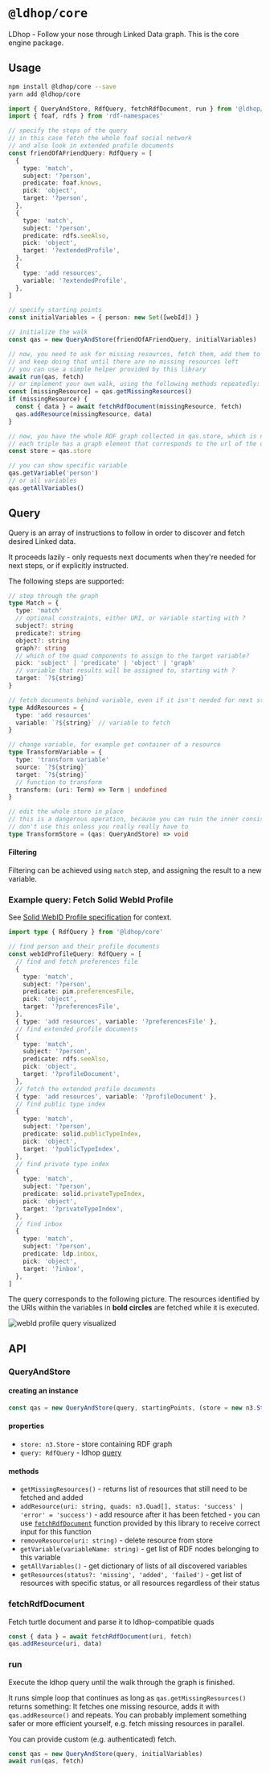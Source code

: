 # `@ldhop/core`

LDhop - Follow your nose through Linked Data graph. This is the core engine package.

## Usage

```sh
npm install @ldhop/core --save
yarn add @ldhop/core
```

```ts
import { QueryAndStore, RdfQuery, fetchRdfDocument, run } from '@ldhop/core'
import { foaf, rdfs } from 'rdf-namespaces'

// specify the steps of the query
// in this case fetch the whole foaf social network
// and also look in extended profile documents
const friendOfAFriendQuery: RdfQuery = [
  {
    type: 'match',
    subject: '?person',
    predicate: foaf.knows,
    pick: 'object',
    target: '?person',
  },
  {
    type: 'match',
    subject: '?person',
    predicate: rdfs.seeAlso,
    pick: 'object',
    target: '?extendedProfile',
  },
  {
    type: 'add resources',
    variable: '?extendedProfile',
  },
]

// specify starting points
const initialVariables = { person: new Set([webId]) }

// initialize the walk
const qas = new QueryAndStore(friendOfAFriendQuery, initialVariables)

// now, you need to ask for missing resources, fetch them, add them to QueryAndStore
// and keep doing that until there are no missing resources left
// you can use a simple helper provided by this library
await run(qas, fetch)
// or implement your own walk, using the following methods repeatedly:
const [missingResource] = qas.getMissingResources()
if (missingResource) {
  const { data } = await fetchRdfDocument(missingResource, fetch)
  qas.addResource(missingResource, data)
}

// now, you have the whole RDF graph collected in qas.store, which is n3.Store
// each triple has a graph element that corresponds to the url of the document of that triple
const store = qas.store

// you can show specific variable
qas.getVariable('person')
// or all variables
qas.getAllVariables()
```

## Query

Query is an array of instructions to follow in order to discover and fetch desired Linked data.

It proceeds lazily - only requests next documents when they're needed for next steps, or if explicitly instructed.

The following steps are supported:

```ts
// step through the graph
type Match = {
  type: 'match'
  // optional constraints, either URI, or variable starting with ?
  subject?: string
  predicate?: string
  object?: string
  graph?: string
  // which of the quad components to assign to the target variable?
  pick: 'subject' | 'predicate' | 'object' | 'graph'
  // variable that results will be assigned to, starting with ?
  target: `?${string}`
}
```

```ts
// fetch documents behind variable, even if it isn't needed for next steps
type AddResources = {
  type: 'add resources'
  variable: `?${string}` // variable to fetch
}
```

```ts
// change variable, for example get container of a resource
type TransformVariable = {
  type: 'transform variable'
  source: `?${string}`
  target: `?${string}`
  // function to transform
  transform: (uri: Term) => Term | undefined
}
```

```ts
// edit the whole store in place
// this is a dangerous operation, because you can ruin the inner consistency of QueryAndStore
// don't use this unless you really really have to
type TransformStore = (qas: QueryAndStore) => void
```

#### Filtering

Filtering can be achieved using `match` step, and assigning the result to a new variable.

### Example query: Fetch Solid WebId Profile

See [Solid WebID Profile specification](https://solid.github.io/webid-profile/#discovery) for context.

```ts
import type { RdfQuery } from '@ldhop/core'

// find person and their profile documents
const webIdProfileQuery: RdfQuery = [
  // find and fetch preferences file
  {
    type: 'match',
    subject: '?person',
    predicate: pim.preferencesFile,
    pick: 'object',
    target: '?preferencesFile',
  },
  { type: 'add resources', variable: '?preferencesFile' },
  // find extended profile documents
  {
    type: 'match',
    subject: '?person',
    predicate: rdfs.seeAlso,
    pick: 'object',
    target: '?profileDocument',
  },
  // fetch the extended profile documents
  { type: 'add resources', variable: '?profileDocument' },
  // find public type index
  {
    type: 'match',
    subject: '?person',
    predicate: solid.publicTypeIndex,
    pick: 'object',
    target: '?publicTypeIndex',
  },
  // find private type index
  {
    type: 'match',
    subject: '?person',
    predicate: solid.privateTypeIndex,
    pick: 'object',
    target: '?privateTypeIndex',
  },
  // find inbox
  {
    type: 'match',
    subject: '?person',
    predicate: ldp.inbox,
    pick: 'object',
    target: '?inbox',
  },
]
```

The query corresponds to the following picture. The resources identified by the URIs within the variables in **bold circles** are fetched while it is executed.

![webId profile query visualized](https://raw.githubusercontent.com/ldhop/ldhop/main/docs/webid_profile_query_visual.png)

<!-- ![webId profile query visualized](../../docs/webid_profile_query_visual.png) -->

## API

### QueryAndStore

#### creating an instance

```ts
const qas = new QueryAndStore(query, startingPoints, (store = new n3.Store()))
```

#### properties

- `store: n3.Store` - store containing RDF graph
- `query: RdfQuery` - ldhop [query](#query)

#### methods

- `getMissingResources()` - returns list of resources that still need to be fetched and added
- `addResource(uri: string, quads: n3.Quad[], status: 'success' | 'error' = 'success')` - add resource after it has been fetched - you can use [`fetchRdfDocument`](#fetchrdfdocument) function provided by this library to receive correct input for this function
- `removeResource(uri: string)` - delete resource from store
- `getVariable(variableName: string)` - get list of RDF nodes belonging to this variable
- `getAllVariables()` - get dictionary of lists of all discovered variables
- `getResources(status?: 'missing', 'added', 'failed')` - get list of resources with specific status, or all resources regardless of their status

### fetchRdfDocument

Fetch turtle document and parse it to ldhop-compatible quads

```ts
const { data } = await fetchRdfDocument(uri, fetch)
qas.addResource(uri, data)
```

### run

Execute the ldhop query until the walk through the graph is finished.

It runs simple loop that continues as long as `qas.getMissingResources()` returns something: It fetches one missing resource, adds it with `qas.addResource()` and repeats. You can probably implement something safer or more efficient yourself, e.g. fetch missing resources in parallel.

You can provide custom (e.g. authenticated) fetch.

```ts
const qas = new QueryAndStore(query, initialVariables)
await run(qas, fetch)
```
